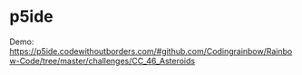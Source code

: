 # p5ide

Demo:  https://p5ide.codewithoutborders.com/#github.com/Codingrainbow/Rainbow-Code/tree/master/challenges/CC_46_Asteroids
